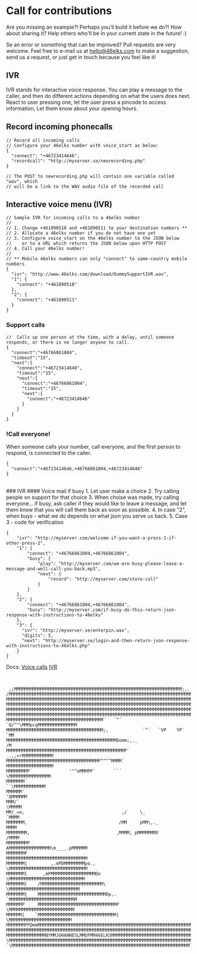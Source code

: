 # Call for contributions

Are you missing an example?! Perhaps you'll build it before we do?! How about sharing it?
Help others who'll be in your current state in the future! :)

Se an error or something that can be improved? Pull requests are very welcome. Feel free to e-mail us at hello@46elks.com to make a suggestion, send us a request, or just get in touch because you feel like it!

## IVR
IVR stands for interactive voice response. You can play a message to the caller, and then do different actions depending on what the users does next. React to user pressing one, let the user press a pincode to access information, Let them know about your opening hours.

## Record incoming phonecalls
```
// Record all incoming calls
// Configure your 46elks number with voice_start as below:
{
  "connect": "+46723414646",
  "recordcall": "http://myserver.se/newrecording.php"
}

// The POST to newrecording.php will contain one variable called "wav", which
// will be a link to the WAV audio file of the recorded call
```

## Interactive voice menu (IVR)
```
// Sample IVR for incoming calls to a 46elks number
//
// 1. Change +461890510 and +461890511 to your destination numbers **
// 2. Allocate a 46elks number if you do not have one yet
// 3. Configure voice_start on the 46elks number to the JSON below
//    or to a URL which returns the JSON below upon HTTP POST
// 4. Call your 46elks number!
//
// ** Mobile 46elks numbers can only "connect" to same-country mobile numbers
{
  "ivr": "http://www.46elks.com/download/DummySupportIVR.wav",
  "1": {
    "connect": "+461890510"
  },
  "2": {
    "connect": "+461890511"
  }
}
```


### Support calls
```
//  Calls up one person at the time, with a delay, until someone responds, or there is no longer anyone to call.
{
  "connect":"+46766861004",
  "timeout":"15",
  "next":{
    "connect":"+46723414646",
    "timeout":"15",
    "next":{
      "connect":"+46766861004",
      "timeout":"15",
      "next":{
        "connect":"+46723414646"
      }
    }
  }
}
```


### !Call everyone!

When someone calls your number, call everyone, and the first person to respond, is connected to the caller.
```
{
  "connect":"+46723414646,+46766861004,+46723414646"
}
```

<br>
### IVR 
#### Voice mail if busy
1. Let user make a choice
2. Try calling people on support for that choice
3. When choise was made, try calling everyone... if busy, ask caller if they would like to leave a message, and let them know that you will call them back as soon as possible.
4. In case "2", when buys - what we do depends on what json you serve us back.
5. Case 3 - code for verification

```
{
    "ivr": "http://myserver.com/welcome-if-you-want-a-press-1-if-other-press-2",
    "1": {
        "connect": "+46766861004,+46766861004",
        "busy": {
            "play": "http://myserver.com/we-are-busy-please-leave-a-message-and-well-call-you-back.mp3",
            "next": {
                "record": "http://myserver.com/store-call"
            }
        }
    },
    "2": {
        "connect": "+46766861004,+46766861004",
        "busy": "http://myserver.com/if-busy-do-this-return-json-response-with-instructions-to-46elks"
    },
    "3": {
      "ivr": "http://myserver.se/enterpin.wav",
      "digits": 5,
      "next": "http://myserver.se/login-and-then-return-json-response-with-instructions-to-46elks.php"
    }
}
```
Docs: 
[Voice calls](https://www.46elks.com/docs#voice-calls)
[IVR](https://www.46elks.com/docs#action---ivr)










<br>

```
 ,;MMMMMMMMMMMMMMMMMMMMMMMMMMMMMMMMMMMMMMMMMMMMMMMMMMMMMMMMMMMMMMMM;,.
/MMMMMMMMMMMMMMMMMMMMMMMMMMMMMMMMMMMMMMMMMMMMMMMMMMMMMMMMMMMMMMMMMMMMMMM.
MMMMMMMMMMMMMMMMMMMMMMMMMMMMMMMMMMMMMMMMMMMMMMMMMMMMMMMMMMMMMMMMMMMMMMMMM
MMMMMMMMMMMMMMMMMMMMMMMMMMMMMMMMMMMMMMMMMMMMMMMMMMMMMMMMMMMMMMMMMMMMMMMMM
MMMMMMMMMMMMMMMMMMMMMMMMMMMMMMMMMMMMMMMMMMMMMMMMMMMMMMMMMMMMMMMMMMMMMMMMM
MMMMMMMMMMMMMMMMMMMMMMMMMMMMMMMMMMMMMMMMMMMMMMMMMMMMMMMMMMMMMMMMMMMMMMMMM
MMMMMMMMMMMMMMMMMMMMMMMMMMMMMMMMMMMMM`   `^´  `Q/^^\MMMpcqMMMMMMMMMMMMMMM
MMMMMMMMMMMMMMMMMMMMMMMMMMMMMMMMMMMMM;,             `^´   `VP    YP´  `MM
MMMMMMMMMMMMMMMMMMMMMMMMMMMMMMMMMMMMMMMMMMDomm;,._                     /M
MMMMMMMMMMMMMMMMMMMMMMMMMMMMMMMMMMMMMMMMMMMMMP`        _.,,=rRMMMMMMMMMMM
MMMMMMMMMMMMMMMMMMMMMMMMMMMMMMMMMMMP^^^^MMMM´          MMMMMMMMMMMMMMMMMM
MMMMMMMMP`              '^^oMMMPP`       ``´            \MMMMMMMMMMMMMMMM
MMMMMMM´                                                  ``\MMMMMMMMMMMM
MMMMMM'                                                          'QMMMMMM
MMM/`                                                              \MMMMM
MM/_=o,                                     ,/     \_               `MMMM
MMMMMMM,                                   /MM     pMM\,._           MMMM
MMMMMMMM,                                 ,MMMM, pMMMMMMMX          /MMMM
MMMMMMMMP                                 AMMMMMMMMMMMMMMMM\m____.pMMMMMM
MMMMMMMP                                  MMMMMMMMMMMMMMMMMMMMMMMMMMMMMMM
MMMMMMM|         ,.mPDMMMMMMMMpo.,        \MMMMMMMMMMMMMMMMMMMMMMMMMMMMMM
MMMMMMM|      ,mPMMMMMMMMMMMMMMMMMDo       \MMMMMMMMMMMMMMMMMMMMMMMMMMMMM
MMMMMMM|    /MMMMMMMMMMMMMMMMMMMMMMMM\       \MMMMMMMMMMMMMMMMMMMMMMMMMMM
MMMMMMM|    MMMMMMMMMMMMMMMMMMMMMMMMMMDp,.    `MMMMMMMMMMMMMMMMMMMMMMMMMM
MMMMMMP     MMMMMMMMMMMMMMMMMMMMMMMMMMMMMMP    \MMMMMMMMMMMMMMMMMMMMMMMMM
MMMMMM|    `MMMMMMMMMMMMMMMMMMMMMMMMMMMMMM|     \MMMMMMMMMMMMMMMMMMMMMMMM
MMMMMMMPPDmmMMMMMMMMMMMMMMMMMMMMMMMMMMMMMMMMMMMMMMMMMMMMMMMMMMMMMMMMMMMMM
MMMMMMMMMMMMMMMMMMMMMMMMMMMMMMMMMMMMMMMMMMMMMMMMMMMMMMMMMMMMMMMMMMMMMMMMM
MMMMMMMMMMMMMMMBYMMJOHANNESLMMOFMM46ELKSMMMMMMMMMMMMMMMMMMMMMMMMMMMMMMMMM
\MMMMMMMMMMMMMMMMMMMMMMMMMMMMMMMMMMMMMMMMMMMMMMMMMMMMMMMMMMMMMMMMMMMMMMMP
`\MMMMMMMMMMMMMMMMMMMMMMMMMMMMMMMMMMMMMMMMMMMMMMMMMMMMMMMMMMMMMMMMMMMM`
```
